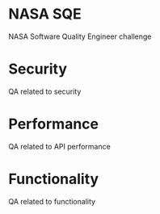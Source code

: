 # NASA SQE

NASA Software Quality Engineer challenge

# Security

QA related to security

# Performance

QA related to API performance

# Functionality

QA related to functionality
